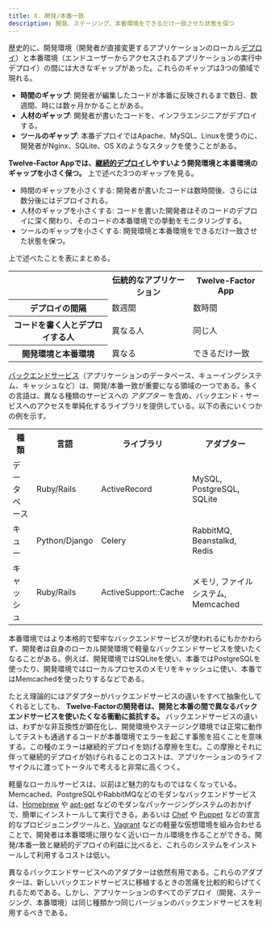```yaml
---
title: X. 開発/本番一致
description: 開発、ステージング、本番環境をできるだけ一致させた状態を保つ
---
```

歴史的に、開発環境（開発者が直接変更するアプリケーションのローカル[デプロイ](./codebase)）と本番環境（エンドユーザーからアクセスされるアプリケーションの実行中デプロイ）の間には大きなギャップがあった。これらのギャップは3つの領域で現れる。

* **時間のギャップ**: 開発者が編集したコードが本番に反映されるまで数日、数週間、時には数ヶ月かかることがある。
* **人材のギャップ**: 開発者が書いたコードを、インフラエンジニアがデプロイする。
* **ツールのギャップ**: 本番デプロイではApache、MySQL、Linuxを使うのに、開発者がNginx、SQLite、OS Xのようなスタックを使うことがある。

**Twelve-Factor Appでは、[継続的デプロイ](http://avc.com/2011/02/continuous-deployment/)しやすいよう開発環境と本番環境のギャップを小さく保つ。** 上で述べた3つのギャップを見る。

* 時間のギャップを小さくする: 開発者が書いたコードは数時間後、さらには数分後にはデプロイされる。
* 人材のギャップを小さくする: コードを書いた開発者はそのコードのデプロイに深く関わり、そのコードの本番環境での挙動をモニタリングする。
* ツールのギャップを小さくする: 開発環境と本番環境をできるだけ一致させた状態を保つ。

上で述べたことを表にまとめる。

<table>
  <tr>
    <th></th>
    <th>伝統的なアプリケーション</th>
    <th>Twelve-Factor App</th>
  </tr>
  <tr>
    <th>デプロイの間隔</th>
    <td>数週間</td>
    <td>数時間</td>
  </tr>
  <tr>
    <th>コードを書く人とデプロイする人</th>
    <td>異なる人</td>
    <td>同じ人</td>
  </tr>
  <tr>
    <th>開発環境と本番環境</th>
    <td>異なる</td>
    <td>できるだけ一致</td>
  </tr>
</table>


[バックエンドサービス](./backing-services)（アプリケーションのデータベース、キューイングシステム、キャッシュなど）は、開発/本番一致が重要になる領域の一つである。多くの言語は、異なる種類のサービスへの *アダプター* を含め、バックエンド・サービスへのアクセスを単純化するライブラリを提供している。以下の表にいくつかの例を示す。


<table>
  <tr>
    <th>種類</th>
    <th>言語</th>
    <th>ライブラリ</th>
    <th>アダプター</th>
  </tr>
  <tr>
    <td>データベース</td>
    <td>Ruby/Rails</td>
    <td>ActiveRecord</td>
    <td>MySQL, PostgreSQL, SQLite</td>
  </tr>
  <tr>
    <td>キュー</td>
    <td>Python/Django</td>
    <td>Celery</td>
    <td>RabbitMQ, Beanstalkd, Redis</td>
  </tr>
  <tr>
    <td>キャッシュ</td>
    <td>Ruby/Rails</td>
    <td>ActiveSupport::Cache</td>
    <td>メモリ, ファイルシステム, Memcached</td>
  </tr>
</table>

本番環境ではより本格的で堅牢なバックエンドサービスが使われるにもかかわらず、開発者は自身のローカル開発環境で軽量なバックエンドサービスを使いたくなることがある。例えば、開発環境ではSQLiteを使い、本番ではPostgreSQLを使ったり、開発環境ではローカルプロセスのメモリをキャッシュに使い、本番ではMemcachedを使ったりするなどである。

たとえ理論的にはアダプターがバックエンドサービスの違いをすべて抽象化してくれるとしても、 **Twelve-Factorの開発者は、開発と本番の間で異なるバックエンドサービスを使いたくなる衝動に抵抗する。** バックエンドサービスの違いは、わずかな非互換性が顕在化し、開発環境やステージング環境では正常に動作してテストも通過するコードが本番環境でエラーを起こす事態を招くことを意味する。この種のエラーは継続的デプロイを妨げる摩擦を生む。この摩擦とそれに伴って継続的デプロイが妨げられることのコストは、アプリケーションのライフサイクルに渡ってトータルで考えると非常に高くつく。

軽量なローカルサービスは、以前ほど魅力的なものではなくなっている。Memcached、PostgreSQLやRabbitMQなどのモダンなバックエンドサービスは、[Homebrew](http://mxcl.github.com/homebrew/) や [apt-get](https://help.ubuntu.com/community/AptGet/Howto) などのモダンなパッケージングシステムのおかげで、簡単にインストールして実行できる。あるいは [Chef](http://www.opscode.com/chef/) や [Puppet](http://docs.puppetlabs.com/) などの宣言的なプロビジョニングツールと、[Vagrant](http://vagrantup.com/) などの軽量な仮想環境を組み合わせることで、開発者は本番環境に限りなく近いローカル環境を作ることができる。開発/本番一致と継続的デプロイの利益に比べると、これらのシステムをインストールして利用するコストは低い。

異なるバックエンドサービスへのアダプターは依然有用である。これらのアダプターは、新しいバックエンドサービスに移植するときの苦痛を比較的和らげてくれるためである。しかし、アプリケーションのすべてのデプロイ（開発、ステージング、本番環境）は同じ種類かつ同じバージョンのバックエンドサービスを利用するべきである。
